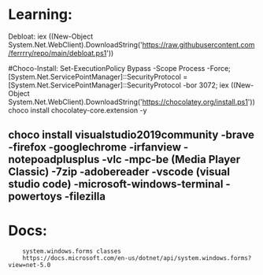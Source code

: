 # Learning:

Debloat: iex ((New-Object System.Net.WebClient).DownloadString('https://raw.githubusercontent.com/ferrrry/repo/main/debloat.ps1'))


#Choco-Install:
Set-ExecutionPolicy Bypass -Scope Process -Force; [System.Net.ServicePointManager]::SecurityProtocol = [System.Net.ServicePointManager]::SecurityProtocol -bor 3072; iex ((New-Object System.Net.WebClient).DownloadString('https://chocolatey.org/install.ps1'))
choco install chocolatey-core.extension -y

choco install visualstudio2019community
-brave
-firefox
-googlechrome
-irfanview
-notepoadplusplus
-vlc
-mpc-be (Media Player Classic)
-7zip
-adobereader
-vscode (visual studio code)
-microsoft-windows-terminal
-powertoys
-filezilla
-




# Docs:
        system.windows.forms classes
        https://docs.microsoft.com/en-us/dotnet/api/system.windows.forms?view=net-5.0


